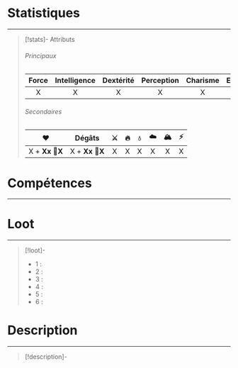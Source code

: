 # Statistiques
---
>[!stats]- Attributs
>
>###### Principaux
>
>| Force | Intelligence | Dextérité | Perception | Charisme | Endurance | Initiative |
>| :-----: | :-----------: | :---------: | :-----------: | :---------: | :----------: | :---------: |
>|     X    |        X       |        X     |         X         |        X       |        X        |       X      |
>
>###### Secondaires
>
>|          ❤️         |      Dégâts      | ⚔️ | 🔥  | 💧  | ☁️  | 🏔️ |  ⚡  |
>| :-------------: | :-------------: | :-: | :-: | :-: | :-: | :-: | :-: |
>| X + **Xx 🎲X** | X + **Xx 🎲X** | X  | X  | X  | X  | X  | X  |

# Compétences
---

# Loot
---
>[!loot]-
>- 1 : 
>- 2 : 
>- 3 :  
>- 4 :  
>- 5 :
>- 6 :

# Description
---
>[!description]-

